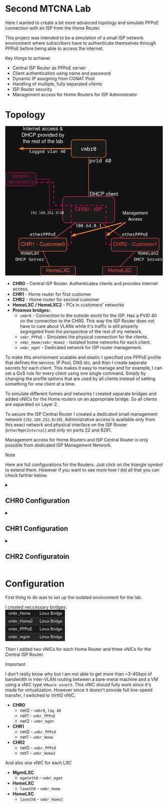 # Second MTCNA Lab

Here I wanted to create a bit more advanced topology and simulate PPPoE connection with an ISP from the Home Router.  

This project was intended to be a simulation of a small ISP network environment where subscribers have to authenticate themselves through PPPoE before being able to access the internet.  

Key things to achieve:
*   Central ISP Router as PPPoE server
*   Client authentication using name and password
*   Dynamic IP assigning from CGNAT Pool
*   Handling of multiple, fully separated clients
*   ISP Router security
*   Management access for Home Routers for ISP Administrator

# Topology

![topology](./topology.png)

*   **CHR0** - Central ISP Router. Authenticates clients and provides internet access.
*   **CHR1** - Home router for first customer
*   **CHR2** - Home router for second customer
*   **HomeLXC / HomeLXC2** - PCs in customers' networks
*   **Proxmox bridges:**
    *   `vmbr0` - Connection to the outside world for the ISP. Has a PVID 40 on the connection to the CHR0. This way the ISP Router does not have to care about VLANs while it's traffic is still properly segregated from the perspective of the rest of my network. 
    *   `vmbr_PPPoE` - Simulates the physical connection for the clients.
    *   `vmbr_Home/vmbr_Home2` - Isolated home networks for each client.
    *   `vmbr_mgmt` - Dedicated network for ISP router management.


To make this environment scalable and elastic I specified one PPPoE profile that defines the service, IP Pool, DNS etc. and then I create separate secrets for each client.
This makes it easy to manage and for example, I can set a QoS rule for every client using one single command. 
Simply by changing the profile options that are used by all clients instead of setting something for one client at a time.   


To simulate different homes and networks I created separate bridges and added vNICs for the Home routers on an appropriate bridge. So all clients are separated on Layer 2.  

To secure the ISP Central Router I created a dedicated small management network (`192.168.252.8/30`). 
Administrative access is available only from this exact network and physical interface on the ISP Router (`etherMgmtInternal`) and only on ports 22 and 8291.  

Management access for Home Routers and ISP Central Router is only possible from dedicated ISP Management Network.  

> [!NOTE]
> Here are full configurations for the Routers. Just click on the triangle symbol to extend them.
> However if you want to see more how I did all that you can check farther below.


<details>
<summary><h2>CHR0 Configuration</h2></summary>

```rsc
# 2025-08-11 15:44:25 by RouterOS 7.19.4
# system id = Y2/9NO8HsLD
#
/interface ethernet
set [ find default-name=ether3 ] disable-running-check=no name=etherMgmtInternal
set [ find default-name=ether2 ] disable-running-check=no name=etherPPPoE
set [ find default-name=ether1 ] disable-running-check=no name=etherWAN
/ip pool
add name=PoolPPPoE ranges=100.64.0.10-100.64.0.20
/ppp profile
add dns-server=1.1.1.1,8.8.8.8 local-address=100.64.0.1 name=CustomerProfile0 remote-address=PoolPPPoE
/interface pppoe-server server
add default-profile=CustomerProfile0 disabled=no interface=etherPPPoE service-name=pppoeservice
/ip address
add address=100.64.0.1/24 interface=etherPPPoE network=100.64.0.0
add address=192.168.252.9/30 interface=etherMgmtInternal network=192.168.252.8
/ip dhcp-client
add interface=etherWAN
/ip firewall filter
add action=accept chain=input connection-state=established,related
add action=accept chain=forward connection-state=established,related
add action=accept chain=input in-interface=etherMgmtInternal protocol=icmp
add action=accept chain=input in-interface=etherMgmtInternal port=22,8291 protocol=tcp src-address=192.168.252.8/30
add action=accept chain=forward dst-address=100.64.0.0/24 dst-port=22 in-interface=etherMgmtInternal protocol=tcp src-address=192.168.252.8/30
add action=drop chain=forward connection-state=new dst-port=445 in-interface=etherWAN protocol=tcp
add action=drop chain=forward connection-state=new dst-port=445 in-interface=etherWAN protocol=udp
add action=accept chain=forward out-interface=etherWAN
add action=accept chain=input in-interface=all-ppp protocol=icmp
add action=drop chain=input
add action=drop chain=forward
/ip firewall nat
add action=masquerade chain=srcnat out-interface=etherWAN
/ppp secret
add name=customer0 profile=CustomerProfile0 service=pppoe
add name=customer1 profile=CustomerProfile0 service=pppoe
/system console screen
set line-count=40
```
</details>

<details>
<summary><h2>CHR1 Configuration</h2></summary>

```rsc
# 2025-08-11 15:49:47 by RouterOS 7.19.4
# system id = Wp+T0I1KPqD
#
/interface ethernet
set [ find default-name=ether2 ] disable-running-check=no name=HomeLan
set [ find default-name=ether1 ] disable-running-check=no name=etherPPPoE
/interface pppoe-client
add add-default-route=yes dial-on-demand=yes disabled=no interface=etherPPPoE name=pppoe-out1 service-name=pppoeservice user=customer0
/ip pool
add name=HomeLanPool ranges=192.168.0.100-192.168.0.254
/ip dhcp-server
add address-pool=HomeLanPool interface=HomeLan lease-time=4w2d name=HomeLanDHCP
/ip address
add address=192.168.0.1/24 interface=HomeLan network=192.168.0.0
/ip dhcp-server network
add address=192.168.0.0/24 dns-server=1.1.1.1,8.8.8.8 gateway=192.168.0.1
/ip firewall filter
add action=accept chain=forward connection-state=established,related
add action=accept chain=input connection-state=established,related
add action=accept chain=input dst-port=22 protocol=tcp src-address=192.168.252.8/30
add action=accept chain=input protocol=icmp
add action=accept chain=forward protocol=icmp
add action=accept chain=forward out-interface=pppoe-out1
add action=drop chain=input
add action=drop chain=forward
/ip firewall nat
add action=masquerade chain=srcnat out-interface=pppoe-out1
```
</details>

<details>
<summary><h2>CHR2 Configuratoin</h2></summary>

```rsc
# 2025-08-11 15:51:14 by RouterOS 7.19.4
# system id = gtPyFiX7hJK
#
/interface ethernet
set [ find default-name=ether2 ] disable-running-check=no name=HomeLan2
set [ find default-name=ether1 ] disable-running-check=no name=etherPPPoE
/interface pppoe-client
add add-default-route=yes dial-on-demand=yes disabled=no interface=etherPPPoE name=pppoe-out1 service-name=pppoeservice user=customer1
/ip pool
add name=HomeLanPool ranges=192.168.0.100-192.168.0.254
/ip dhcp-server
add address-pool=HomeLanPool interface=HomeLan2 lease-time=4w2d name=HomeLanDHCP
/ip address
add address=192.168.0.1/24 interface=HomeLan2 network=192.168.0.0
/ip dhcp-server network
add address=192.168.0.0/24 dns-server=1.1.1.1,8.8.8.8 gateway=192.168.0.1
/ip firewall filter
add action=accept chain=forward connection-state=established,related
add action=accept chain=input connection-state=established,related
add action=accept chain=input dst-port=22 protocol=tcp src-address=192.168.252.8/30
add action=accept chain=input protocol=icmp
add action=accept chain=forward protocol=icmp
add action=accept chain=forward out-interface=pppoe-out1
add action=drop chain=input
add action=drop chain=forward
/ip firewall nat
add action=masquerade chain=srcnat out-interface=pppoe-out1
```
</details>


# Configuration

First thing to do was to set up the isolated environment for the lab.  

I created neccessary bridges:  
![vmbrs.png](./vmbrs.png)  

Then I added two vNICs for each Home Router and three vNICs for the Central ISP Router.  

> [!IMPORTANT]
> I don't really know why but I am not able to get more than ~3-4Gbps of bandwidth in inter-VLAN routing between a bare-metal machine and a VM using a vNIC type `VMware vxnet3`.
> This vNIC should fully work since it's made for virtualization. However since it doesn't provide full line-speed transfer, I switched to VirtIO vNIC.


*   **CHR0**
    *   net0 - `vmbr0`, `tag 40`
    *   net1 - `vmbr_PPPoE`
    *   net2 - `vmbr_mgmt`
*   **CHR1**
    *   net0 - `vmbr_PPPoE`
    *   net1 - `vmbr_Home`
*   **CHR2**
    *   net0 - `vmbr_PPPoE`
    *   net1 - `vmbr_Home2`

And also one vNIC for each LXC

*   **MgmtLXC**
    *   `mgmteth0` - `vmbr_mgmt`
*   **HomeLXC**
    *   `laneth0` - `vmbr_Home`
*   **HomeLXC**
    *   `laneth0` - `vmbr_Home2`


